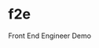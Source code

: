f2e
===

Front End Engineer Demo

[Front End Engineer Demo]: url/to/image  "Front End Engineer Demo"
